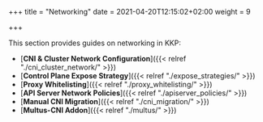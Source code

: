 +++
title = "Networking"
date = 2021-04-20T12:15:02+02:00
weight = 9

+++

This section provides guides on networking in KKP:

- [**CNI & Cluster Network Configuration**]({{< relref "./cni_cluster_network/" >}})
- [**Control Plane Expose Strategy**]({{< relref "./expose_strategies/" >}})
- [**Proxy Whitelisting**]({{< relref "./proxy_whitelisting/" >}})
- [**API Server Network Policies**]({{< relref "./apiserver_policies/" >}})
- [**Manual CNI Migration**]({{< relref "./cni_migration/" >}})
- [**Multus-CNI Addon**]({{< relref "./multus/" >}})